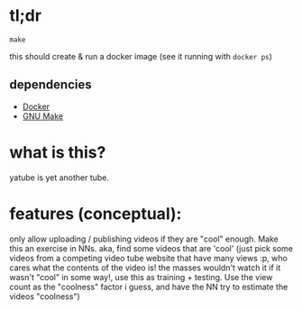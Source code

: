 # tl;dr
```
make
```

this should create & run a docker image (see it running with `docker ps`)

## dependencies

- [Docker](https://www.docker.com/)
- [GNU Make](https://www.gnu.org/software/make/)

# what is this?

yatube is yet another tube.

# features (conceptual):

only allow uploading / publishing videos if they are "cool" enough. Make this an exercise in NNs.
aka, find some videos that are 'cool' (just pick some videos from a competing video tube website that have many views :p, who cares what the contents of the video is! the masses wouldn't watch it if it wasn't "cool" in some way!, use this as training + testing. Use the view count as the "coolness" factor i guess, and have the NN try to estimate the videos "coolness")
